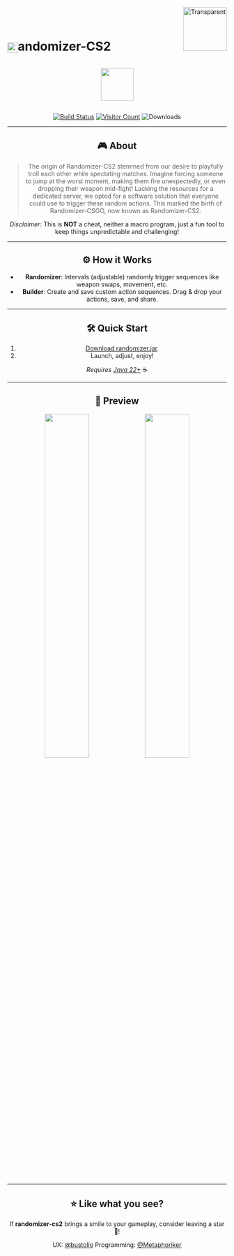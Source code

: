 <img src="https://github.com/user-attachments/assets/f8e04de5-28fa-4015-91b4-c7e888982666" alt="Transparent" width="100" height="100" align="right" />
<br><br>

# <img src="https://github.com/user-attachments/assets/ab28eba7-4b88-47b4-be10-ac4487d66e23" alt="randomizer" width="24" height="24" style="vertical-align: middle;" />andomizer-CS2

<center><p style="display: inline-block; vertical-align: middle;"><a href="https://discord.gg/yjKRgMyENR"><img src="https://github.com/user-attachments/assets/db9fa4e3-94a3-42dc-90c3-5379127120aa" width="75"></a></p>

[![Build Status](https://github.com/Luziferium/randomizer-csgo/actions/workflows/build_and_pre-release.yml/badge.svg?branch=stage)](https://github.com/Luziferium/randomizer-csgo/actions/workflows/build_and_pre-release.yml)
[![Visitor Count](https://visitor-badge.laobi.icu/badge?page_id=Metaphoriker.randomizer-cs2)](https://visitor-badge.laobi.icu/badge?page_id=Metaphoriker.randomizer-cs2)
![Downloads](https://img.shields.io/github/downloads/Metaphoriker/randomizer-cs2/total?style=flat)

---

## 🎮 About

<span style="color:gray">

> The origin of Randomizer-CS2 stemmed from our desire to playfully troll each other while spectating matches. Imagine forcing someone to jump at the worst moment, making them fire unexpectedly, or even dropping their weapon mid-fight! Lacking the resources for a dedicated server, we opted for a software solution that everyone could use to trigger these random actions. This marked the birth of Randomizer-CSGO, now known as Randomizer-CS2.

</span>

*Disclaimer:* This is **NOT** a cheat, neither a macro program, just a fun tool to keep things unpredictable and challenging!

---

## ⚙️ How it Works

- **Randomizer**: Intervals (adjustable) randomly trigger sequences like weapon swaps, movement, etc.
- **Builder**: Create and save custom action sequences. Drag & drop your actions, save, and share.

---

## 🛠️ Quick Start

1. [Download randomizer.jar](https://github.com/Metaphoriker/randomizer-cs2/releases/tag/latest).
2. Launch, adjust, enjoy!

*Requires [Java 22+](https://www.oracle.com/de/java/technologies/downloads/#jdk23-windows)* ☕

---

## 📸 Preview
<img src="https://github.com/user-attachments/assets/6d473076-792c-424e-9b4a-77d346a4b5b3" width="45%" height="auto" /> <img src="https://github.com/user-attachments/assets/1fb1171c-50cf-4835-9718-12a9955a51e4" width="45%" height="auto" />  

---

## ⭐ Like what you see?

If **randomizer-cs2** brings a smile to your gameplay, consider leaving a star 🌟!

UX: [@bustolio](https://www.github.com/CuzIamBusted)
Programming: [@Metaphoriker](https://www.github.com/Metaphoriker)
